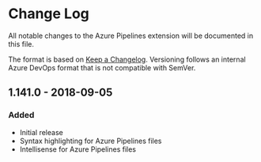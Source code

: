# Change Log
All notable changes to the Azure Pipelines extension will be documented in this file.

The format is based on [Keep a Changelog](http://keepachangelog.com/). Versioning follows an internal Azure DevOps format that is not compatible with SemVer.

## 1.141.0 - 2018-09-05
### Added
- Initial release
- Syntax highlighting for Azure Pipelines files
- Intellisense for Azure Pipelines files
